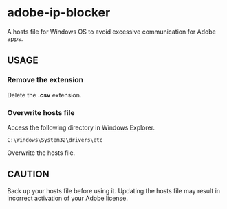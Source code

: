 # adobe-ip-blocker

A hosts file for Windows OS to avoid excessive communication for Adobe apps. 

## USAGE

### Remove the extension
Delete the **.csv** extension.

### Overwrite hosts file
Access the following directory in Windows Explorer.

```C:\Windows\System32\drivers\etc```

Overwrite the hosts file.

## CAUTION
Back up your hosts file before using it. Updating the hosts file may result in incorrect activation of your Adobe license.

